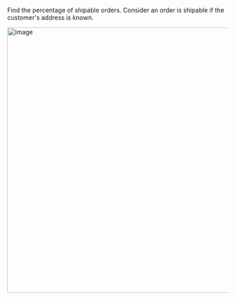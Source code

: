 Find the percentage of shipable orders.
Consider an order is shipable if the customer's address is known.

<img width="606" alt="image" src="https://github.com/user-attachments/assets/9ffb6b98-dc9a-4266-bc7b-80640ed385c3">
